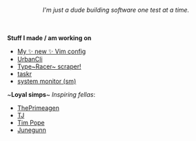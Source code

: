 <br>
<div align="center">
 <i>I'm just a dude building software one test at a time.</i>
</div>
<br><br>

__Stuff I made / am working on__

 - [My ✨ new ✨ Vim config](https://github.com/JoshuaDRose/.vim)
 - [UrbanCli](https://github.com/JoshuaDRose/urban-cli)
 - [Type~Racer~ scraper!](https://github.com/JoshuaDRose/TypeScraper)
 - [taskr](https://github.com/JoshuaDRose/taskr)
 - [system monitor (sm)](https://github.com/JoshuaDRose/sm)


~__Loyal simps__~ *Inspiring fellas*:

 - [ThePrimeagen](https://github.com/ThePrimeagen)
 - [TJ](https://github.com/tjdevries)
 - [Tim Pope](https://github.com/tpope)
 - [Junegunn](https://github.com/junegunn)


